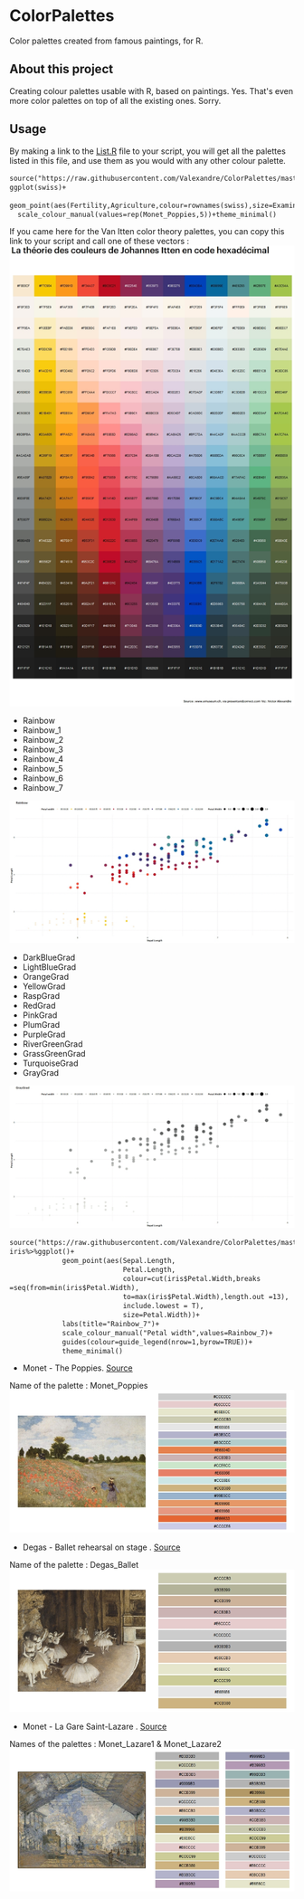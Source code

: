 # ColorPalettes
Color palettes created from famous paintings, for R.

## About this project
Creating colour palettes usable with R, based on paintings. Yes. That's even more color palettes on top of all the existing ones. Sorry.


## Usage
By making a link to the [List.R](https://github.com/Valexandre/ColorPalettes/blob/master/List.R) file to your script, you will get all the palettes listed in this file, and use them as you would with any other colour palette.

```
source("https://raw.githubusercontent.com/Valexandre/ColorPalettes/master/List.R")
ggplot(swiss)+
  geom_point(aes(Fertility,Agriculture,colour=rownames(swiss),size=Examination))+
  scale_colour_manual(values=rep(Monet_Poppies,5))+theme_minimal()
```
If you came here for the Van Itten color theory palettes, you can copy this link to your script and call one of these vectors :
![VanItten](images/VanItten.jpg)

* Rainbow
* Rainbow_1
* Rainbow_2
* Rainbow_3
* Rainbow_4
* Rainbow_5
* Rainbow_6
* Rainbow_7

![Rainbows](images/Rainbows.gif)

* DarkBlueGrad
* LightBlueGrad
* OrangeGrad
* YellowGrad
* RaspGrad
* RedGrad
* PinkGrad
* PlumGrad
* PurpleGrad
* RiverGreenGrad
* GrassGreenGrad
* TurquoiseGrad
* GrayGrad

![Gradients](images/Gradients.gif)

```
source("https://raw.githubusercontent.com/Valexandre/ColorPalettes/master/JohannesItten.R")
iris%>%ggplot()+
             geom_point(aes(Sepal.Length,
                            Petal.Length,
                            colour=cut(iris$Petal.Width,breaks =seq(from=min(iris$Petal.Width),
                            to=max(iris$Petal.Width),length.out =13),
                            include.lowest = T),
                            size=Petal.Width))+
             labs(title="Rainbow_7")+
             scale_colour_manual("Petal width",values=Rainbow_7)+
             guides(colour=guide_legend(nrow=1,byrow=TRUE))+
             theme_minimal()
```


* Monet - The Poppies. [Source](https://artsandculture.google.com/asset/poppy-field/xQGTinA-MPxcVg?hl=fr)

Name of the palette : Monet_Poppies
![Monet_Poppies](images/PaletteMonet.jpg)


* Degas - Ballet rehearsal on stage . [Source](https://www.musee-orsay.fr/en/collections/works-in-focus/search.html?no_cache=1&zoom=1&tx_damzoom_pi1%5BshowUid%5D=119063)

Name of the palette : Degas_Ballet
![Degas_Ballet](images/PaletteDegas.jpg)


* Monet - La Gare Saint-Lazare . [Source](https://art.rmngp.fr/fr/library/artworks/claude-monet_la-gare-saint-lazare_huile-sur-toile_1877/download/145935)

Names of the palettes : Monet_Lazare1 & Monet_Lazare2
![Monet_SaintLazare](images/PaletteMonetSaintLazare.jpg)
